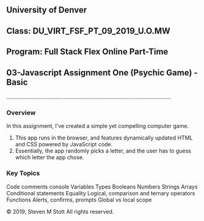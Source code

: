 ## University of Denver 
## Class: DU_VIRT_FSF_PT_09_2019_U.O.MW
## Program: Full Stack Flex Online Part-Time
## 03-Javascript Assignment One (Psychic Game) - Basic
...........................................................................................................

### Overview
In this assignment, I've created a simple yet compelling computer game. 

1. This app runs in the browser, and features dynamically updated HTML and CSS powered by JavaScript code. 
2. Essentially, the app randomly picks a letter, and the user has to guess which letter the app chose.

### Key Topics
Code comments
console
Variables
Types
Booleans
Numbers
Strings
Arrays
Conditional statements
Equality
Logical, comparison and ternary operators
Functions
Alerts, confirms, prompts
Global vs local scope

© 2019, Steven M Stott
All rights reserved.
